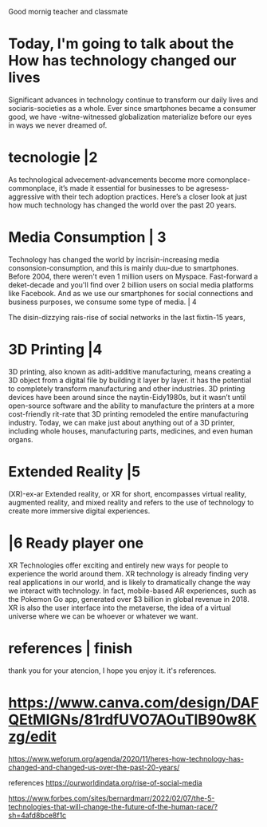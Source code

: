 Good mornig teacher and classmate

# Today, I'm going to talk about the How has technology changed our lives

Significant advances in technology continue to transform our daily lives and sociaris-societies as a whole. Ever since smartphones became a consumer good,
we have -witne-witnessed globalization materialize before our eyes in ways we never dreamed of.

# tecnologie |2

As technological advecement-advancements become more comonplace-commonplace, it’s made it essential
for businesses to be agresess-aggressive with their tech adoption practices.
Here’s a closer look at just how much technology has changed the
world over the past 20 years.

# Media Consumption | 3

Technology has changed the world by incrisin-increasing media consonsion-consumption, and this is mainly duu-due to smartphones. Before 2004, there weren't even 1 million users on Myspace. Fast-forward a deket-decade and you'll find over 2 billion users on social media platforms like Facebook. And as we use our smartphones for social connections and business purposes, we consume some type of media.
| 4

The disin-dizzying rais-rise of social networks in the last fixtin-15 years,

# 3D Printing |4

3D printing, also known as aditi-additive manufacturing, means creating a 3D object from a digital file by building it layer by layer. it has the potential to completely transform manufacturing and other industries. 3D printing devices have been around since the naytin-Eidy1980s, but it wasn’t until open-source software and the ability to manufacture the printers at a more cost-friendly rit-rate that 3D printing remodeled the entire manufacturing industry. Today, we can make just about anything out of a 3D printer, including whole houses, manufacturing parts, medicines, and even human organs.

# Extended Reality |5

(XR)-ex-ar
Extended reality, or XR for short, encompasses virtual reality, augmented reality, and mixed reality and refers to the use of technology to create more immersive digital experiences.

# |6 Ready player one

XR Technologies offer exciting and entirely new ways for people to experience the world around them. XR technology is already finding very real applications in our world, and is likely to dramatically change the way we interact with technology. In fact, mobile-based AR experiences, such as the Pokemon Go app, generated over $3 billion in global revenue in 2018. XR is also the user interface into the metaverse, the idea of a virtual universe where we can be whoever or whatever we want.

# references | finish

thank you for your atencion, I hope you enjoy it.
it's references.

# https://www.canva.com/design/DAFQEtMIGNs/81rdfUVO7AOuTlB90w8Kzg/edit

https://www.weforum.org/agenda/2020/11/heres-how-technology-has-changed-and-changed-us-over-the-past-20-years/

references
https://ourworldindata.org/rise-of-social-media

https://www.forbes.com/sites/bernardmarr/2022/02/07/the-5-technologies-that-will-change-the-future-of-the-human-race/?sh=4afd8bce8f1c
